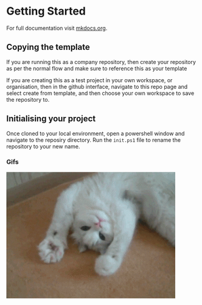 # Getting Started

For full documentation visit [mkdocs.org](https://www.mkdocs.org).

## Copying the template

If you are running this as a company repository, then create your repository as per the normal flow and make sure to reference this as your template

If you are creating this as a test project in your own workspace, or organisation, then in the github interface, navigate to this repo page and select create from template, and then choose your own workspace to save the repository to.

## Initialising your project

Once cloned to your local environment, open a powershell window and navigate to the reposiry directory. Run the `init.ps1` file to rename the repository to your new name.

### Gifs

![cat](./content/giphy.gif)
